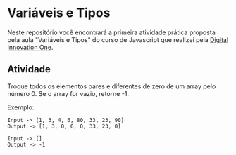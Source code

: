 # Variáveis e Tipos

Neste repositório você encontrará a primeira atividade prática proposta pela aula "Variáveis e Tipos" do curso de Javascript que realizei pela [Digital Innovation One](https://digitalinnovation.one/).

## Atividade

Troque todos os elementos pares e diferentes de zero de um array pelo número 0. Se o array for vazio, retorne -1.

Exemplo:

```
Input -> [1, 3, 4, 6, 80, 33, 23, 90]
Output -> [1, 3, 0, 0, 0, 33, 23, 0]

Input -> []
Output -> -1
```